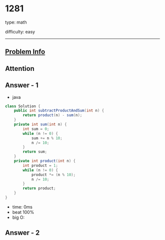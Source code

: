 
# 1281
type: math

difficulty: easy

---

## [Problem Info][problem_link]

## Attention

## Answer - 1

- java

```java
class Solution {
    public int subtractProductAndSum(int n) {
        return product(n) - sum(n);
    }
    private int sum(int n) {
        int sum = 0;
        while (n != 0) {
            sum += n % 10;
            n /= 10;
        }
        return sum;
    }
    private int product(int n) {
        int product = 1;
        while (n != 0) {
            product *= (n % 10);
            n /= 10;
        }
        return product;
    }
}
```
- time: 0ms
- beat 100%
- big O:

## Answer - 2

[problem_link]: https://leetcode-cn.com/problems/subtract-the-product-and-sum-of-digits-of-an-integer/

